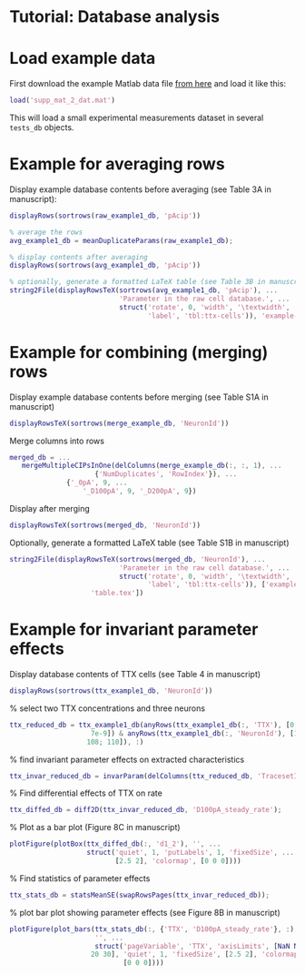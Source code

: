 # Tutorial: Database analysis

# Load example data
First download the example Matlab data file [from here](supp_mat_2_dat.mat) and load it like this:

```matlab
load('supp_mat_2_dat.mat')
```

This will load a small experimental measurements dataset in several `tests_db` objects.

# Example for averaging rows

Display example database contents before averaging 
(see Table 3A in manuscript):

```matlab
displayRows(sortrows(raw_example1_db, 'pAcip'))

% average the rows
avg_example1_db = meanDuplicateParams(raw_example1_db);

% display contents after averaging
displayRows(sortrows(avg_example1_db, 'pAcip'))

% optionally, generate a formatted LaTeX table (see Table 3B in manuscript)
string2File(displayRowsTeX(sortrows(avg_example1_db, 'pAcip'), ...
                           'Parameter in the raw cell database.', ...
                           struct('rotate', 0, 'width', '\textwidth', ...
                                  'label', 'tbl:ttx-cells')), 'example-table.tex')
```

# Example for combining (merging) rows

Display example database contents before merging (see Table S1A in manuscript)

```matlab
displayRowsTeX(sortrows(merge_example_db, 'NeuronId'))
```

Merge columns into rows

```matlab
merged_db = ...
   mergeMultipleCIPsInOne(delColumns(merge_example_db(:, :, 1), ...
				     {'NumDuplicates', 'RowIndex'}), ...
			  {'_0pA', 9, ...
			      '_D100pA', 9, '_D200pA', 9})
```

Display after merging

```matlab
displayRowsTeX(sortrows(merged_db, 'NeuronId'))
```

Optionally, generate a formatted LaTeX table (see Table S1B in manuscript)

```matlab
string2File(displayRowsTeX(sortrows(merged_db, 'NeuronId'), ...
                           'Parameter in the raw cell database.', ...
                           struct('rotate', 0, 'width', '\textwidth', ...
                                  'label', 'tbl:ttx-cells')), ['example-' ...
                    'table.tex'])
```

# Example for invariant parameter effects

Display database contents of TTX cells (see Table 4 in manuscript)

```matlab
displayRows(sortrows(ttx_example1_db, 'NeuronId'))
```

% select two TTX concentrations and three neurons
```matlab
ttx_reduced_db = ttx_example1_db(anyRows(ttx_example1_db(:, 'TTX'), [0; ...
                    7e-9]) & anyRows(ttx_example1_db(:, 'NeuronId'), [107; ...
                   108; 110]), :)
```

% find invariant parameter effects on extracted characteristics
```matlab
ttx_invar_reduced_db = invarParam(delColumns(ttx_reduced_db, 'TracesetIndex'), 'TTX')
```

% Find differential effects of TTX on rate
```matlab
ttx_diffed_db = diff2D(ttx_invar_reduced_db, 'D100pA_steady_rate');
```

% Plot as a bar plot (Figure 8C in manuscript)
```matlab
plotFigure(plotBox(ttx_diffed_db(:, 'd1_2'), '', ...
                   struct('quiet', 1, 'putLabels', 1, 'fixedSize', ...
                          [2.5 2], 'colormap', [0 0 0])))
```


% Find statistics of parameter effects
```matlab
ttx_stats_db = statsMeanSE(swapRowsPages(ttx_invar_reduced_db));
```

% plot bar plot showing parameter effects (see Figure 8B in manuscript)
```matlab
plotFigure(plot_bars(ttx_stats_db(:, {'TTX', 'D100pA_steady_rate'}, :), ...
                     '', ...
                     struct('pageVariable', 'TTX', 'axisLimits', [NaN NaN ...
                    20 30], 'quiet', 1, 'fixedSize', [2.5 2], 'colormap', ...
                            [0 0 0])))
```
